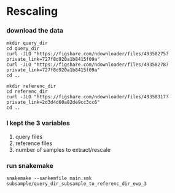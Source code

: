 # Rescaling

### download the data 
```
mkdir query_dir
cd query_dir
curl -JLO "https://figshare.com/ndownloader/files/49358275?private_link=727f8d920a1b8415f09a"
curl -JLO "https://figshare.com/ndownloader/files/49358278?private_link=727f8d920a1b8415f09a"
cd ..
```
```
mkdir referenc_dir
cd referenc_dir
curl -JLO "https://figshare.com/ndownloader/files/49358317?private_link=2d3d4d60a82de9cc3cc6"
cd ..
```
### I kept the 3 variables 
1. query files
2. reference files
3. number of samples to extract/rescale

### run snakemake
```
snakemake --sankemfile main.smk subsample/query_dir_subsample_to_referenc_dir_ewp_3
```
 
